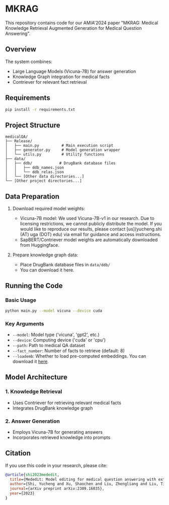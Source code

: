 # MKRAG


This repository contains code for our AMIA'2024 paper "MKRAG: Medical Knowledge Retrieval Augmented Generation for Medical Question Answering".

## Overview

The system combines:
- Large Language Models (Vicuna-7B) for answer generation
- Knowledge Graph integration for medical facts
- Contriever for relevant fact retrieval

## Requirements

```bash
pip install -r requirements.txt
```

## Project Structure

```
medicalQA/
├── Release/
│   ├── main.py          # Main execution script
│   ├── generator.py     # Model generation wrapper
│   └── utils.py         # Utility functions
├── data/
│   ├── ddb/            # DrugBank database files
│   │   ├── ddb_names.json
│   │   └── ddb_relas.json
│   └── [Other data directories...]
└── [Other project directories...]
```

## Data Preparation

1. Download required model weights:
   - Vicuna-7B model: We used Vicuna-7B-v1 in our research. Due to licensing restrictions, we cannot publicly distribute the model. If you would like to reproduce our results, please contact [us](yucheng.shi (AT) uga (DOT) edu) via email for guidance and access instructions.
   - SapBERT/Contriever model weights are automatically downloaded from Huggingface.

2. Prepare knowledge graph data:
   - Place DrugBank database files in `data/ddb/`
   - You can download it here.

## Running the Code

### Basic Usage

```bash
python main.py --model vicuna --device cuda 
```

### Key Arguments

- `--model`: Model type ('vicuna', 'gpt2', etc.)
- `--device`: Computing device ('cuda' or 'cpu')
- `--path`: Path to medical QA dataset
- `--fact_number`: Number of facts to retrieve (default: 8)
- `--loademb`: Whether to load pre-computed embeddings. You can download it [here](https://outlookuga-my.sharepoint.com/:u:/g/personal/ys07245_uga_edu/EdxSD4AlEtlKr1OQp4WUwowBpLj1KV76QpLw7XPfpJu7WQ?e=Uhuqpj).

## Model Architecture

### 1. Knowledge Retrieval
- Uses Contriever for retrieving relevant medical facts
- Integrates DrugBank knowledge graph

### 2. Answer Generation
- Employs Vicuna-7B for generating answers
- Incorporates retrieved knowledge into prompts

## Citation

If you use this code in your research, please cite:

```bibtex
@article{shi2023mededit,
  title={Mededit: Model editing for medical question answering with external knowledge bases},
  author={Shi, Yucheng and Xu, Shaochen and Liu, Zhengliang and Liu, Tianming and Li, Xiang and Liu, Ninghao},
  journal={arXiv preprint arXiv:2309.16035},
  year={2023}
}
```
